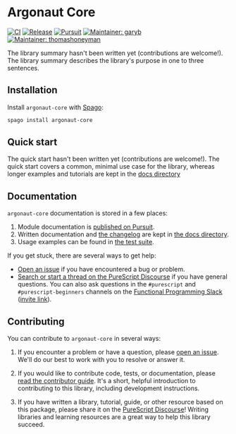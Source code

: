 # Argonaut Core

[![CI](https://github.com/purescript-contrib/purescript-argonaut-core/workflows/CI/badge.svg?branch=main)](https://github.com/purescript-contrib/purescript-argonaut-core/actions?query=workflow%3ACI+branch%3Amain)
[![Release](http://img.shields.io/github/release/purescript-contrib/purescript-argonaut-core.svg)](https://github.com/purescript-contrib/purescript-argonaut-core/releases)
[![Pursuit](http://pursuit.purescript.org/packages/purescript-argonaut-core/badge)](http://pursuit.purescript.org/packages/purescript-argonaut-core)
[![Maintainer: garyb](https://img.shields.io/badge/maintainer-garyb-teal.svg)](http://github.com/garyb)
[![Maintainer: thomashoneyman](https://img.shields.io/badge/maintainer-thomashoneyman-teal.svg)](http://github.com/thomashoneyman)

The library summary hasn't been written yet (contributions are welcome!). The library summary describes the library's purpose in one to three sentences.

## Installation

Install `argonaut-core` with [Spago](https://github.com/purescript/spago):

```sh
spago install argonaut-core
```

## Quick start

The quick start hasn't been written yet (contributions are welcome!). The quick start covers a common, minimal use case for the library, whereas longer examples and tutorials are kept in the [docs directory](./docs.)

## Documentation

`argonaut-core` documentation is stored in a few places:

1. Module documentation is [published on Pursuit](https://pursuit.purescript.org/packages/purescript-argonaut-core).
2. Written documentation and [the changelog](./docs/CHANGELOG.md) are kept in [the docs directory](./docs).
3. Usage examples can be found in [the test suite](./test).

If you get stuck, there are several ways to get help:

- [Open an issue](https://github.com/purescript-contrib/purescript-argonaut-core/issues) if you have encountered a bug or problem.
- [Search or start a thread on the PureScript Discourse](https://discourse.purescript.org) if you have general questions. You can also ask questions in the `#purescript` and `#purescript-beginners` channels on the [Functional Programming Slack](https://functionalprogramming.slack.com) ([invite link](https://fpchat-invite.herokuapp.com/)).

## Contributing

You can contribute to `argonaut-core` in several ways:

1. If you encounter a problem or have a question, please [open an issue](https://github.com/purescript-contrib/purescript-argonaut-core/issues). We'll do our best to work with you to resolve or answer it.

2. If you would like to contribute code, tests, or documentation, please [read the contributor guide](./.github/CONTRIBUTING.md). It's a short, helpful introduction to contributing to this library, including development instructions.

3. If you have written a library, tutorial, guide, or other resource based on this package, please share it on the [PureScript Discourse](https://discourse.purescript.org)! Writing libraries and learning resources are a great way to help this library succeed.
